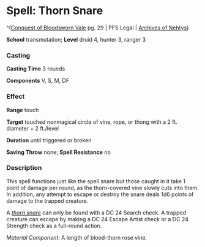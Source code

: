 # Spell: Thorn Snare

^([Conquest of Bloodsworn Vale][ss-thorn-snare] pg. 29 | PFS Legal | [Archives of Nehtys][sn-thorn-snare])

**School** transmutation; **Level** druid 4, hunter 3, ranger 3

### Casting

**Casting Time** 3 rounds  

**Components** V, S, M, DF

### Effect

**Range** touch  

**Target** touched nonmagical circle of vine, rope, or thong with a 2 ft. diameter + 2 ft./level  

**Duration** until triggered or broken  

**Saving Throw** none; **Spell Resistance** no

### Description

This spell functions just like the spell snare but those caught in it take 1 point of damage per round, as the thorn-covered vine slowly cuts into them. In addition, any attempt to escape or destroy the snare deals 1d6 points of damage to the trapped creature.  

A _[thorn snare]_ can only be found with a DC 24 Search check. A trapped creature can escape by making a DC 24 Escape Artist check or a DC 24 Strength check as a full-round action.  

_Material Component_: A length of blood-thorn rose vine.

[ss-thorn-snare]: http://paizo.com/store/paizo/pathf
[sn-thorn-snare]: http://www.archivesofnethys.com/SpellDisplay.aspx?ItemName=Thorn%20Snare
[thorn snare]: http://www.archivesofnethys.com/SpellDisplay.aspx?ItemName=thorn%20snare